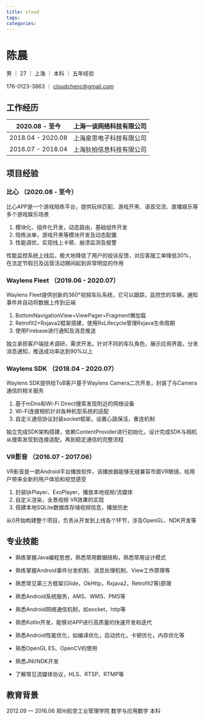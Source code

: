 ```yaml
---
title: cloud
tags:
categories:
---
```


# 陈晨

男 ｜ 27 ｜ 上海 ｜ 本科 ｜ 五年经验

176-0123-3863 ｜ [cloudchenc@gmail.com](mailto:cloudchenc@gmail.com)

## 工作经历

| 2020.08 - 至今     | 上海一谈网络科技有限公司 |
| ----------------- | ------------------- |
| 2018.04 - 2020.08 | 上海泉思电子科技有限公司 |
| 2016.07 - 2018.04 | 上海狄拍信息科技有限公司 |

## 项目经验

### 比心  （2020.08 - 至今）

比心APP是一个游戏陪练平台，提供玩伴匹配、游戏开黑、语音交流、直播娱乐等多个游戏娱乐场景

1. 模块化、组件化开发，动态路由，基础组件开发
2. 陪练派单，游戏开黑等模块开发及动态配置
3. 性能调优，实现线上卡顿、崩溃监测及报警

性能监控系统上线后，极大地降低了用户的投诉反馈，对应客服工单降低30%，在法定节假日及运营活动期间起到非常明显的作用

### Waylens Fleet  （2019.06 - 2020.07）

Waylens Fleet提供创新的360°视频车队系统，它可以跟踪，监控您的车辆，通知事件并自动将数据上传到云端

1. BottomNavigationView+ViewPager+Fragment懒加载
2. Retrofit2+Rxjava2框架搭建，使用RxLifecycle管理Rxjava生命周期
3. 使用Firebase进行通知及消息推送

独立承担客户端技术调研，需求开发。针对不同的车队角色，展示应用界面，分发消息通知，推送成功率达到90%以上

### Waylens SDK  （2018.04 - 2020.07）

Waylens SDK提供给ToB客户基于Waylens Camera二次开发，封装了与Camera通信的相关服务

1. 基于mDns和Wi-Fi Direct搜索发现附近的网络设备
2. Wi-Fi连接相机针对各种机型系统的适配
3. 自定义通信协议封装socket框架，设置心跳保活，重连机制

独立完成SDK架构搭建，依赖ContentProvider进行初始化，设计完成SDK与相机从搜索发现到连接适配，再到稳定通信的完整流程

### VR影音  （2016.07 - 2017.06）

VR影音是一款Android平台播放软件，该播放器能够无缝兼容市面VR眼镜，给用户带来全新的用户体验和视觉感受

1. 封装IjkPlayer、ExoPlayer，播放本地视频/流媒体
2. 自定义渲染，全景视频 VR效果的实现
3. 搭建本地SQLite数据库存储视频信息，播放历史

从0开始构建整个项目，负责从开发到上线各个环节，涉及OpenGL、NDK开发等

## 专业技能

+ 熟练掌握Java编程思想，熟悉常用数据结构，熟悉常用设计模式

+ 熟练掌握Android事件分发机制、消息处理机制、View工作原理等

+ 熟悉常见第三方框架(Glide，OkHttp，Rxjava2，Retrofit2等)原理

+ 熟悉Android系统服务，AMS、WMS、PMS等

+ 熟悉Android网络通信机制，如socket，http等

+ 熟悉Kotlin开发，能够对APP进行高质量的快速开发和迭代

+ 熟悉Android性能优化，如编译优化，启动优化，卡顿优化，内存优化等

+ 熟悉OpenGL ES、OpenCV的使用  

+ 熟悉JNI/NDK开发

+ 了解常见流媒体协议，HLS、RTSP、RTMP等

## 教育背景

2012.09 — 2016.06  郑州航空工业管理学院  数学与应用数学  本科  

 	     

